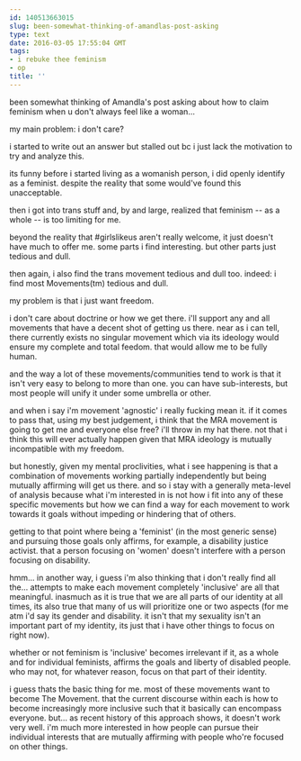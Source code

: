 ```yaml
---
id: 140513663015
slug: been-somewhat-thinking-of-amandlas-post-asking
type: text
date: 2016-03-05 17:55:04 GMT
tags:
- i rebuke thee feminism
- op
title: ''
---
```

been somewhat thinking of Amandla's post asking about how to claim feminism when u don't always feel like a woman...

my main problem: i don't care?

i started to write out an answer but stalled out bc i just lack the motivation to try and analyze this.

its funny before i started living as a womanish person, i did openly identify as a feminist. despite the reality that some would've found this unacceptable. 

then i got into trans stuff and, by and large, realized that feminism -- as a whole -- is too limiting for me.

beyond the reality that #girlslikeus aren't really welcome, it just doesn't have much to offer me. some parts i find interesting. but other parts just tedious and dull.

then again, i also find the trans movement tedious and dull too. indeed: i find most Movements(tm) tedious and dull. 

my problem is that i just want freedom.

i don't care about doctrine or how we get there. i'll support any and all movements that have a decent shot of getting us there. near as i can tell, there currently exists no singular movement which via its ideology would ensure my complete and total feedom. that would allow me to be fully human.

and the way a lot of these movements/communities tend to work is that it isn't very easy to belong to more than one. you can have sub-interests, but most people will unify it under some umbrella or other.

and when i say i'm movement 'agnostic' i really fucking mean it. if it comes to pass that, using my best judgement, i think that the MRA movement is going to get me and everyone else free? i'll throw in my hat there. not that i think this will ever actually happen given that MRA ideology is mutually incompatible with my freedom.

but honestly, given my mental proclivities, what i see happening is that a combination of movements working partially independently but being mutually affirming will get us there. and so i stay with a generally meta-level of analysis because what i'm interested in is not how i fit into any of these specific movements but how we can find a way for each movement to work towards it goals without impeding or hindering that of others.

getting to that point where being a 'feminist' (in the most generic sense) and pursuing those goals only affirms, for example, a disability justice activist. that a person focusing on 'women' doesn't interfere with a person focusing on disability.

hmm... in another way, i guess i'm also thinking that i don't really find all the... attempts to make each movement completely 'inclusive' are all that meaningful. inasmuch as it is true that we are all parts of our identity at all times, its also true that many of us will prioritize one or two aspects (for me atm i'd say its gender and disability. it isn't that my sexuality isn't an important part of my identity, its just that i have other things to focus on right now). 

whether or not feminism is 'inclusive' becomes irrelevant if it, as a whole and for individual feminists, affirms the goals and liberty of disabled people. who may not, for whatever reason, focus on that part of their identity. 

i guess thats the basic thing for me. most of these movements want to become The Movement. that the current discourse within each is how to become increasingly more inclusive such that it basically can encompass everyone. but... as recent history of this approach shows, it doesn't work very well. i'm much more interested in how people can pursue their individual interests that are mutually affirming with people who're focused on other things.